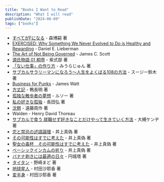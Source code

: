 ```yaml
---
title: "Books I Want to Read"
description: "What I will read"
publishDate: "2024-06-09"
tags: ["books"]
---
```


- [すべてがFになる](https://bookclub.kodansha.co.jp/product?item=0000198009) - 森博嗣 著
- [EXERCISED: Why Something We Never Evolved to Do is Healthy and Rewarding](https://scholar.harvard.edu/exercised/home) - Daniel E. Lieberman
- [The Art of Not Being Governed](https://en.wikipedia.org/wiki/The_Art_of_Not_Being_Governed) - James C. Scott
- [源氏物語 01 桐壺](https://www.aozora.gr.jp/index_pages/person52.html#sakuhin_list_1) - 紫式部 著
- [「ない仕事」の作り方](https://books.bunshun.jp/ud/book/num/9784163903699) - みうらじゅん 著
- [サブカルサラリーマンになろう～人生をよくばる108の方法](https://bookclub.kodansha.co.jp/product?item=0000387721) - スージー鈴木 著
- [Business for Punks](https://www.penguinrandomhouse.com/books/530242/business-for-punks-by-james-watt/) - James Watt
- [方丈記](https://www.aozora.gr.jp/cards/000196/files/975_15935.html) - 鴨長明  著
- [孤独な散歩者の夢想](https://www.shinchosha.co.jp/book/200701/) - ルソー 著
- [私の好きな孤独](https://www.usio.co.jp/books/ushio_bunko/23071) - 長田弘 著
- [沈黙](https://www.shinchosha.co.jp/book/112315/) - 遠藤周作 著
- Walden - Henry David Thoreau
- [サブカルで食う 就職せず好きなことだけやって生きていく方法](https://www.kadokawa.co.jp/product/321706000456/) - 大槻ケンヂ 著
- [恋と禁忌の述語論理](https://bookclub.kodansha.co.jp/product?item=0000318280) - 井上真偽 著
- [その可能性はすでに考えた](https://bookclub.kodansha.co.jp/product?item=0000212824) - 井上真偽 著
- [聖女の毒杯　その可能性はすでに考えた](https://bookclub.kodansha.co.jp/product?item=0000310166) - 井上真偽 著
- [ベーシックインカムの祈り](https://www.shueisha.co.jp/books/items/contents.html?isbn=978-4-08-744445-2) - 井上真偽 著
- [バナナ剥きには最適の日々](https://www.hayakawa-online.co.jp/product/books/21150.html) - 円城塔 著
- [タイタン](https://bookclub.kodansha.co.jp/product?item=0000326715) - 野崎まど 著
- [地球星人](https://www.shinchosha.co.jp/book/125713/) - 村田沙耶香 著
- [変半身](https://www.chikumashobo.co.jp/special/kawarimi/) - 村田沙耶香 著
